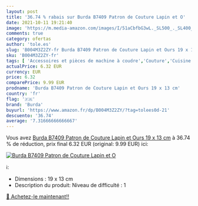 ```yaml
---
layout: post
title: '36.74 % rabais sur Burda B7409 Patron de Couture Lapin et O'
date: 2021-10-11 19:21:40
image: 'https://m.media-amazon.com/images/I/51aCbfbG3wL._SL500_._SL400_.jpg'
comments: true
category: ofertas
author: 'tole.es'
slug: 'B004M3Z2ZY-fr Burda B7409 Patron de Couture Lapin et Ours 19 x 13 cm'
sku: 'B004M3Z2ZY-fr'
tags: [ 'Accessoires et pièces de machine à coudre','Couture','Cuisine et Maison','Loisirs Créatifs','Outils de couture','Patrons et modèles de couture','burda', ]
actualPrice: 6.32 EUR
currency: EUR
price: 6.32
comparePrice: 9.99 EUR
prodname: 'Burda B7409 Patron de Couture Lapin et Ours 19 x 13 cm'
country: 'fr'
flag: '🇫🇷'
brand: 'Burda'
buyurl: 'https://www.amazon.fr/dp/B004M3Z2ZY/?tag=tolees0d-21'
descuento: '36.74'
average: '7.31666666666667'
---
```


Vous avez [Burda B7409 Patron de Couture Lapin et Ours 19 x 13 cm](https://www.amazon.fr/dp/B004M3Z2ZY/?tag=tolees0d-21)  à  36.74 % de réduction, prix final  6.32 EUR (original: 9.99 EUR) ici:

[![Burda B7409 Patron de Couture Lapin et O](https://m.media-amazon.com/images/I/51aCbfbG3wL._SL500_._SL400_.jpg)](https://www.amazon.fr/dp/B004M3Z2ZY/?tag=tolees0d-21)

ℹ️:

- Dimensions : 19 x 13 cm
- Description du produit: Niveau de difficulté : 1

[🛒 Achetez-le maintenant!!](https://www.amazon.fr/dp/B004M3Z2ZY/?tag=tolees0d-21)
